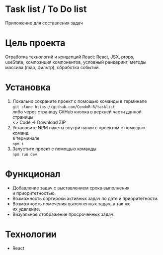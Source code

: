 # Task list / To Do list

Приложение для составления задач

# Цель проекта

Отработка технологий и концепций React: React, JSX, props,  
useState, композиция компонентов, условный рендеринг, методы  
массива (map, фильтр), обработка событий.  

# Установка

1. Локально сохраните проект с помощью команды в терминале  
`git clone https://github.com/CondoR-R/tasklist`  
либо через страницу GitHub кнопка в верхней части данной страницы  
<> Code -> Download ZIP  
2. Установите NPM пакеты внутри папки с проектом с помощью команд  
в терминале  
`npm i`  
3. Запустите проект с помощью команды  
`npm run dev`  

# Функционал

- Добавление задач с выставлением срока выполнения  
и приоритетностью.
- Возможность сортироки активных задач по дате и приоритетности.  
- Возможность помечения выполненных задач, а так же  
их удаление.  
- Визуальное отображение просроченных задач.  

# Технологии
- React